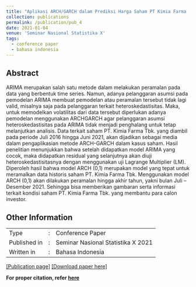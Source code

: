 ```yaml
---
title: "Aplikasi ARCH/GARCH dalam Prediksi Harga Saham PT Kimia Farma (Persero) Tbk"
collection: publications
permalink: /publication/pub_4
date: 2021-01-04
venue: 'Seminar Nasional Statistika X'
tags:
  - conference paper
  - bahasa indonesia
---
```

## Abstract
ARIMA merupakan salah satu metode dalam melakukan peramalan pada data yang berbentuk time series. Namun, adanya pelanggaran asumsi pada pemodelan ARIMA membuat pemodelan atau peramalan tersebut tidak lagi valid, misalnya saja pada pelanggaran terkait heteroskedastisitas. Maka, untuk memodelkan volatilitas dari data tersebut diperlukan adanya pemodelan menggunakan ARCHGARCH agar pelanggaran asumsi heteroskedastisitas pada ARIMA tidak menjadi penghalang untuk tetap
melanjutkan analisis. Data terkait saham PT. Kimia Farma Tbk. yang diambil pada periode Juli 2016 hingga Juni 2021, akan dijadikan sebagai media dalam pengaplikasian metode ARCH-GARCH dalam kasus saham. Hasil penelitian menunjukkan bahwa setelah didapatkan model ARIMA yang cocok, maka didapatkan residual yang selanjutnya akan diuji heteroskedastisitasnya dengan menggunakan uji Lagrange Multiplier (LM). Diperoleh hasil bahwa model ARCH (0,1) merupakan model yang tepat untuk meramalkan data historis saham PT. Kimia Farma Tbk. Menggunakan model ARCH (0,1) akan dilakukan peramalan hingga akhir tahun, yakni bulan Juli – Desember 2021. Sehingga bisa memberikan gambaran serta informasi terkait kondisi saham PT. Kimia Farma Tbk. yang membantu para calon investor.
<br>

## Other Information
<table>
  <tr>
    <td>Type</td>
    <td>:</td>
    <td>Conference Paper</td>
  </tr>
  <tr>
    <td>Published in</td>
    <td>:</td>
    <td>Seminar Nasional Statistika X 2021</td>
  </tr>
  <tr>
    <td>Written in</td>
    <td>:</td>
    <td>Bahasa Indonesia</td>
  </tr>
</table>

[[Publication page]](https://prosiding.statistics.unpad.ac.id/?journal=prosidingsns&page=article&op=view&path%5B%5D=72)
[[Download paper here]](https://www.researchgate.net/profile/Mohammad-Asnawi/publication/371368784_Aplikasi_ARCHGARCH_dalam_Prediksi_Harga_Saham_PT_Kimia_Farma_Persero_Tbk/links/6480b1e22cad460a1bfc388e/Aplikasi-ARCH-GARCH-dalam-Prediksi-Harga-Saham-PT-Kimia-Farma-Persero-Tbk.pdf)



**For proper citation, refer [here](https://scholar.google.com/scholar?hl=en&as_sdt=0%2C5&q=Aplikasi+ARCH%2FGARCH+dalam+Prediksi+Harga+Saham+PT+Kimia+Farma+%28Persero%29+Tbk&btnG=#d=gs_cit&t=1692525536782&u=%2Fscholar%3Fq%3Dinfo%3AP8fPWRXqqaYJ%3Ascholar.google.com%2F%26output%3Dcite%26scirp%3D0%26hl%3Den)**